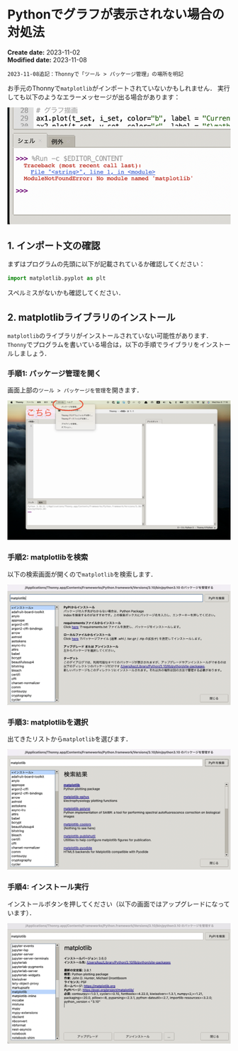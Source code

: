 # Pythonでグラフが表示されない場合の対処法

<div class="meta-info">

**Create date:** 2023-11-02  
**Modified date:** 2023-11-08

</div>

```admonish note
2023-11-08追記：Thonnyで「ツール > パッケージ管理」の場所を明記
```

お手元のThonnyで`matplotlib`がインポートされていないかもしれません．
実行しても以下のようなエラーメッセージが出る場合があります：

![matplotlibエラー](../images/teaching-matplotlib-error.png)

## 1. インポート文の確認

まずはプログラムの先頭に以下が記載されているか確認してください：

```python
import matplotlib.pyplot as plt
```

スペルミスがないかも確認してください．

## 2. matplotlibライブラリのインストール

`matplotlib`のライブラリがインストールされていない可能性があります．
`Thonny`でプログラムを書いている場合は，以下の手順でライブラリをインストールしましょう．

### 手順1: パッケージ管理を開く
画面上部の`ツール > パッケージを管理`を開きます．

![Thonnyツールメニュー](../images/teaching-thonny-tools-menu.png)

### 手順2: matplotlibを検索
以下の検索画面が開くので`matplotlib`を検索します．

![matplotlib検索](../images/teaching-matplotlib-search.png)

### 手順3: matplotlibを選択
出てきたリストから`matplotlib`を選びます．

![matplotlib選択](../images/teaching-matplotlib-select.png)

### 手順4: インストール実行
インストールボタンを押してください（以下の画面ではアップグレードになっています）．

![matplotlibインストール](../images/teaching-matplotlib-install.png)
